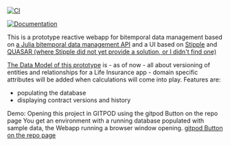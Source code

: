 [![CI](https://github.com/michaelfliegner/BitemporalReactive.jl/actions/workflows/CI.yml/badge.svg)](https://github.com/michaelfliegner/BitemporalReactive.jl/actions/workflows/CI.yml)

[![Documentation](https://github.com/michaelfliegner/BitemporalReactive.jl/actions/workflows/GenDocs.yml/badge.svg)](https://github.com/michaelfliegner/BitemporalReactive.jl/actions/workflows/GenDocs.yml)

This is a prototype reactive webapp for bitemporal data management based on [a Julia bitemporal data management API](https://github.com/michaelfliegner/BitemporalPostgres.jl) and a UI based on [Stipple](https://github.com/GenieFramework/StippleUI.jl) and [QUASAR (where Stipple did not yet provide a solution, or I didn't find one)](https://quasar.dev/) 

[The Data Model of this prototype](https://github.com/michaelfliegner/LifeInsuranceDataModel.jl/blob/main/src/LifeInsuranceDataModel.jl) is - as of now - all about versioning of entities and relationships for a Life Insurance app - domain specific attributes will be added when calculations will come into play.
Features are: 
- populating the database 
- displaying contract versions and history

Demo: Opening this project in GITPOD using the gitpod Button on the repo page You get
an environment with a running database populated with sample data, the Webapp running a browser window opening.
[gitpod Button on the repo page](docs/src/assets/GitpodButton.PNG)
  
